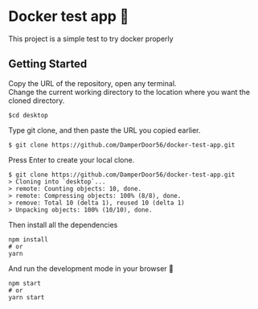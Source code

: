 # Docker test app :whale:

This project is a simple test to try docker properly

## Getting Started

Copy the URL of the repository, open any terminal. <br>
Change the current working directory to the location where you want the cloned directory. <br>
```
$cd desktop
```

Type git clone, and then paste the URL you copied earlier.

```
$ git clone https://github.com/DamperDoor56/docker-test-app.git
```

Press Enter to create your local clone.

```
$ git clone https://github.com/DamperDoor56/docker-test-app.git
> Cloning into `desktop`...
> remote: Counting objects: 10, done.
> remote: Compressing objects: 100% (8/8), done.
> remove: Total 10 (delta 1), reused 10 (delta 1)
> Unpacking objects: 100% (10/10), done.
```
Then install all the dependencies 

```
npm install 
# or 
yarn  
```

And run the development mode in your browser :rocket:
```
npm start 
# or 
yarn start
```
